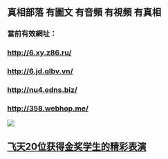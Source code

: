 ## 真相部落  有圖文 有音頻 有視頻 有真相<br>
### 當前有效網址：<br>
### http://6.xy.z86.ru/<br>
### http://6.jd.qlbv.vn/<br>
### http://nu4.edns.biz/<br>
### http://358.webhop.me/<br>


<a href="http://6.jd.qlbv.vn/zx/" target="_blank"><img src="http://6.jd.qlbv.vn/pic/2016/11/p7829911a215010452.jpg">

                                   
</a>

## [飞天20位获得金奖学生的精彩表演](http://6.jd.qlbv.vn/zx/)
